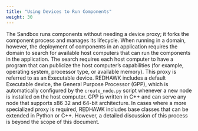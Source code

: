 ```yaml
---
title: "Using Devices to Run Components"
weight: 30
---
```


The Sandbox runs components without needing a device proxy; it forks the component process and manages its lifecycle. When running in a domain, however, the deployment of components in an application requires the domain to search for available host computers that can run the components in the application. The search requires each host computer to have a program that can publicize the host computer’s capabilities (for example, operating system, processor type, or available memory). This proxy is referred to as an Executable device. REDHAWK includes a default Executable device, the General Purpose Processor (GPP), which is automatically configured by the `create_node.py` script whenever a new node is installed on the host computer. GPP is written in C++ and can serve any node that supports x86 32 and 64-bit architecture. In cases where a more specialized proxy is required, REDHAWK includes base classes that can be extended in Python or C++. However, a detailed discussion of this process is beyond the scope of this document.
